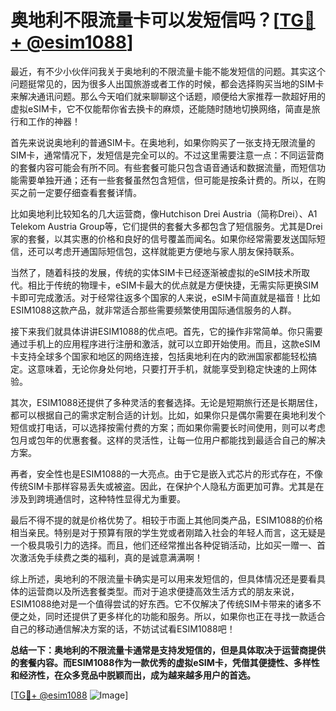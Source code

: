 # 奥地利不限流量卡可以发短信吗？[[TG💪+ @esim1088](https://t.me/s/esim1088)]

最近，有不少小伙伴问我关于奥地利的不限流量卡能不能发短信的问题。其实这个问题挺常见的，因为很多人出国旅游或者工作的时候，都会选择购买当地的SIM卡来解决通讯问题。那么今天咱们就来聊聊这个话题，顺便给大家推荐一款超好用的虚拟eSIM卡，它不仅能帮你省去换卡的麻烦，还能随时随地切换网络，简直是旅行和工作的神器！

首先来说说奥地利的普通SIM卡。在奥地利，如果你购买了一张支持无限流量的SIM卡，通常情况下，发短信是完全可以的。不过这里需要注意一点：不同运营商的套餐内容可能会有所不同。有些套餐可能只包含语音通话和数据流量，而短信功能需要单独开通；还有一些套餐虽然包含短信，但可能是按条计费的。所以，在购买之前一定要仔细查看套餐详情。

比如奥地利比较知名的几大运营商，像Hutchison Drei Austria（简称Drei）、A1 Telekom Austria Group等，它们提供的套餐大多都包含了短信服务。尤其是Drei家的套餐，以其实惠的价格和良好的信号覆盖而闻名。如果你经常需要发送国际短信，还可以考虑开通国际短信包，这样就能更方便地与家人朋友保持联系。

当然了，随着科技的发展，传统的实体SIM卡已经逐渐被虚拟的eSIM技术所取代。相比于传统的物理卡，eSIM卡最大的优点就是方便快捷，无需实际更换SIM卡即可完成激活。对于经常往返多个国家的人来说，eSIM卡简直就是福音！比如ESIM1088这款产品，就非常适合那些需要频繁使用国际通信服务的人群。

接下来我们就具体讲讲ESIM1088的优点吧。首先，它的操作非常简单。你只需要通过手机上的应用程序进行注册和激活，就可以立即开始使用。而且，这款eSIM卡支持全球多个国家和地区的网络连接，包括奥地利在内的欧洲国家都能轻松搞定。这意味着，无论你身处何地，只要打开手机，就能享受到稳定快速的上网体验。

其次，ESIM1088还提供了多种灵活的套餐选择。无论是短期旅行还是长期居住，都可以根据自己的需求定制合适的计划。比如，如果你只是偶尔需要在奥地利发个短信或打电话，可以选择按需付费的方案；而如果你需要长时间使用，则可以考虑包月或包年的优惠套餐。这样的灵活性，让每一位用户都能找到最适合自己的解决方案。

再者，安全性也是ESIM1088的一大亮点。由于它是嵌入式芯片的形式存在，不像传统SIM卡那样容易丢失或被盗。因此，在保护个人隐私方面更加可靠。尤其是在涉及到跨境通信时，这种特性显得尤为重要。

最后不得不提的就是价格优势了。相较于市面上其他同类产品，ESIM1088的价格相当亲民。特别是对于预算有限的学生党或者刚踏入社会的年轻人而言，这无疑是一个极具吸引力的选择。而且，他们还经常推出各种促销活动，比如买一赠一、首次激活免手续费之类的福利，真的是诚意满满啊！

综上所述，奥地利的不限流量卡确实是可以用来发短信的，但具体情况还是要看具体的运营商以及所选套餐类型。而对于追求便捷高效生活方式的朋友来说，ESIM1088绝对是一个值得尝试的好东西。它不仅解决了传统SIM卡带来的诸多不便之处，同时还提供了更多样化的功能和服务。所以，如果你也正在寻找一款适合自己的移动通信解决方案的话，不妨试试看ESIM1088吧！

**总结一下：奥地利的不限流量卡通常是支持发短信的，但是具体取决于运营商提供的套餐内容。而ESIM1088作为一款优秀的虚拟eSIM卡，凭借其便捷性、多样性和经济性，在众多竞品中脱颖而出，成为越来越多用户的首选。**

[[TG💪+ @esim1088](https://t.me/s/esim1088) ![Image](https://i.postimg.cc/4NQfJmqS/Snipaste-2025-05-13-00-14-12.png)]